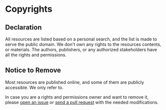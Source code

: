 # Copyrights
## Declaration
All resources are listed based on a personal search, and the list is made to serve the public domain. We don't own any rights to the resources contents, or materials. The authors, publishers, or any authorized stakeholders have all the rights and permissions.

## Notice to Remove
Most resources are published online, and some of them are publicly accessible. We only refer to.

In case you are a rights and permissions owner and want to remove it, please [open an issue](https://github.com/Faares/Curated/issues/new) or [send a pull request](https://github.com/Faares/Curated/pulls) with the needed modifications.
